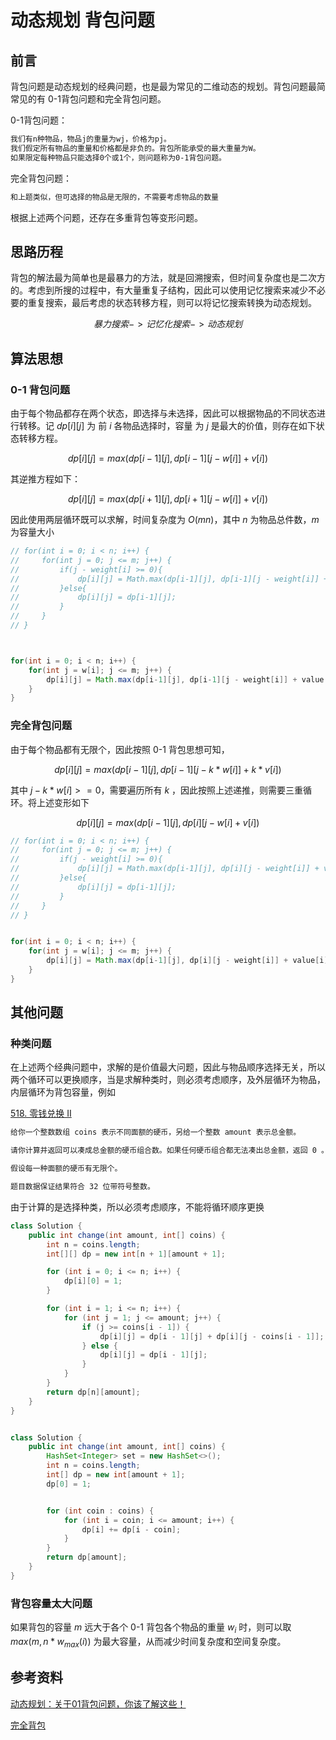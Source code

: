 # 动态规划 背包问题


## 前言

背包问题是动态规划的经典问题，也是最为常见的二维动态的规划。背包问题最简常见的有 0-1背包问题和完全背包问题。

0-1背包问题：

```markdown
我们有n种物品，物品j的重量为wj，价格为pj。
我们假定所有物品的重量和价格都是非负的。背包所能承受的最大重量为W。
如果限定每种物品只能选择0个或1个，则问题称为0-1背包问题。
```

完全背包问题：

```markdown
和上题类似，但可选择的物品是无限的，不需要考虑物品的数量
```

根据上述两个问题，还存在多重背包等变形问题。

## 思路历程

背包的解法最为简单也是最暴力的方法，就是回溯搜索，但时间复杂度也是二次方的。考虑到所搜的过程中，有大量重复子结构，因此可以使用记忆搜索来减少不必要的重复搜索，最后考虑的状态转移方程，则可以将记忆搜索转换为动态规划。

$$暴力搜索 -> 记忆化搜索 -> 动态规划$$

## 算法思想

### 0-1 背包问题

由于每个物品都存在两个状态，即选择与未选择，因此可以根据物品的不同状态进行转移。记 $dp[i][j]$ 为 前 $i$ 各物品选择时，容量 为 $j$ 是最大的价值，则存在如下状态转移方程。

$$dp[i][j] = max(dp[i-1][j], dp[i-1][j - w[i]] + v[i])$$

其逆推方程如下：

$$dp[i][j] = max(dp[i+1][j], dp[i+1][j - w[i]] + v[i])$$

因此使用两层循环既可以求解，时间复杂度为 $O(mn)$，其中 $n$ 为物品总件数，$m$ 为容量大小

```java
// for(int i = 0; i < n; i++) {
//     for(int j = 0; j <= m; j++) {
//         if(j - weight[i] >= 0){
//             dp[i][j] = Math.max(dp[i-1][j], dp[i-1][j - weight[i]] + value[i]);
//         }else{
//             dp[i][j] = dp[i-1][j];
//         } 
//     }
// }



for(int i = 0; i < n; i++) {
    for(int j = w[i]; j <= m; j++) {
        dp[i][j] = Math.max(dp[i-1][j], dp[i-1][j - weight[i]] + value[i]);
    }
}
```

### 完全背包问题

由于每个物品都有无限个，因此按照 0-1 背包思想可知，

$$dp[i][j] = max(dp[i-1][j], dp[i-1][j - k * w[i]] + k * v[i])$$

其中 $j - k * w[i] >= 0$，需要遍历所有 $k$ ，因此按照上述递推，则需要三重循环。将上述变形如下

$$dp[i][j] = max(dp[i-1][j], dp[i][j - w[i] + v[i])$$

```java
// for(int i = 0; i < n; i++) {
//     for(int j = 0; j <= m; j++) {
//         if(j - weight[i] >= 0){
//             dp[i][j] = Math.max(dp[i-1][j], dp[i][j - weight[i]] + value[i]);
//         }else{
//             dp[i][j] = dp[i-1][j];
//         } 
//     }
// }


for(int i = 0; i < n; i++) {
    for(int j = w[i]; j <= m; j++) {
        dp[i][j] = Math.max(dp[i-1][j], dp[i][j - weight[i]] + value[i]);
    }
}
```

## 其他问题

### 种类问题

在上述两个经典问题中，求解的是价值最大问题，因此与物品顺序选择无关，所以两个循环可以更换顺序，当是求解种类时，则必须考虑顺序，及外层循环为物品，内层循环为背包容量，例如 

[518. 零钱兑换 II](https://leetcode.cn/problems/coin-change-2/)

```markdown
给你一个整数数组 coins 表示不同面额的硬币，另给一个整数 amount 表示总金额。

请你计算并返回可以凑成总金额的硬币组合数。如果任何硬币组合都无法凑出总金额，返回 0 。

假设每一种面额的硬币有无限个。 

题目数据保证结果符合 32 位带符号整数。
```

由于计算的是选择种类，所以必须考虑顺序，不能将循环顺序更换

```java
class Solution {
    public int change(int amount, int[] coins) {
        int n = coins.length;
        int[][] dp = new int[n + 1][amount + 1];

        for (int i = 0; i <= n; i++) {
            dp[i][0] = 1;
        }

        for (int i = 1; i <= n; i++) {
            for (int j = 1; j <= amount; j++) {
                if (j >= coins[i - 1]) {
                    dp[i][j] = dp[i - 1][j] + dp[i][j - coins[i - 1]];
                } else {
                    dp[i][j] = dp[i - 1][j];
                }
            }
        }
        return dp[n][amount];
    }
}


class Solution {
    public int change(int amount, int[] coins) {
        HashSet<Integer> set = new HashSet<>();
        int n = coins.length;
        int[] dp = new int[amount + 1];
        dp[0] = 1;


        for (int coin : coins) {
            for (int i = coin; i <= amount; i++) {
                dp[i] += dp[i - coin];
            }
        }
        return dp[amount];
    }
}
```

### 背包容量太大问题

如果背包的容量 $m$ 远大于各个 0-1 背包各个物品的重量 $w_i$ 时，则可以取 $max(m, n * w_{max}(i))$ 为最大容量，从而减少时间复杂度和空间复杂度。

## 参考资料

[动态规划：关于01背包问题，你该了解这些！](https://programmercarl.com/%E8%83%8C%E5%8C%85%E7%90%86%E8%AE%BA%E5%9F%BA%E7%A1%8001%E8%83%8C%E5%8C%85-1.html#_01-%E8%83%8C%E5%8C%85) 

[完全背包](https://programmercarl.com/%E8%83%8C%E5%8C%85%E9%97%AE%E9%A2%98%E7%90%86%E8%AE%BA%E5%9F%BA%E7%A1%80%E5%AE%8C%E5%85%A8%E8%83%8C%E5%8C%85.html#%E5%AE%8C%E5%85%A8%E8%83%8C%E5%8C%85) 


